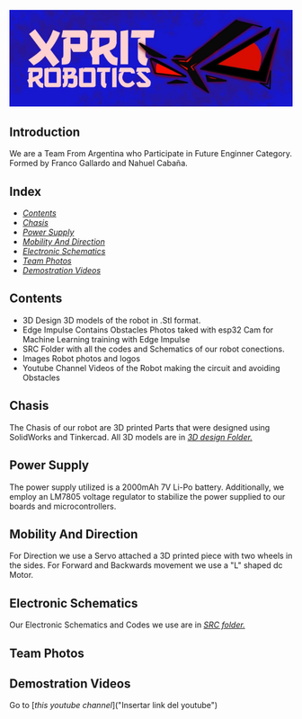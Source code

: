 ![Logo](Images/XpriT_Robotics_Logo.jpg)

## Introduction
We are a Team From Argentina who Participate in Future Enginner Category. Formed by Franco Gallardo and Nahuel Cabaña.
## Index
* [*Contents*](##Contents)
* [*Chasis*](##Chasis)
* [*Power Supply*](##Power_Supply)
* [*Mobility And Direction*](##Mobility_And_Direction)
* [*Electronic Schematics*](##Schematic)
* [*Team Photos*](##Photos)
* [*Demostration Videos*](##Demostration_Videos)
## Contents
 * 3D Design 3D models of the robot in .Stl format.
 * Edge Impulse Contains Obstacles Photos taked with esp32 Cam for Machine Learning training with Edge Impulse
 * SRC Folder with all the codes and Schematics of our robot conections.
 * Images Robot photos and logos
 * Youtube Channel Videos of the Robot making the circuit and avoiding Obstacles

## Chasis
 
 The Chasis of our robot are 3D printed Parts that were designed using SolidWorks and Tinkercad. All 3D models are in [*3D design Folder.*](https://github.com/Gallarfrox/WRO-FE-XPRIT-2024/tree/8289e319c8ed50b18eef6a841f7b57f9364190d7/3D%20Desings)
## Power Supply

The power supply utilized is a 2000mAh 7V Li-Po battery. Additionally, we employ an LM7805 voltage regulator to stabilize the power supplied to our boards and microcontrollers.
## Mobility And Direction

For Direction we use a Servo attached a 3D printed piece with two wheels in the sides. For Forward and Backwards movement we use a "L" shaped dc Motor.
## Electronic Schematics

Our Electronic Schematics and Codes we use are in [*SRC folder.*](https://github.com/Gallarfrox/WRO-FE-XPRIT-2024/tree/fe686a653da6ce5ed55e57e9bf3dd3e55d9c889c/SRC)
## Team Photos
## Demostration Videos

Go to [*this youtube channel*]("Insertar link del youtube")